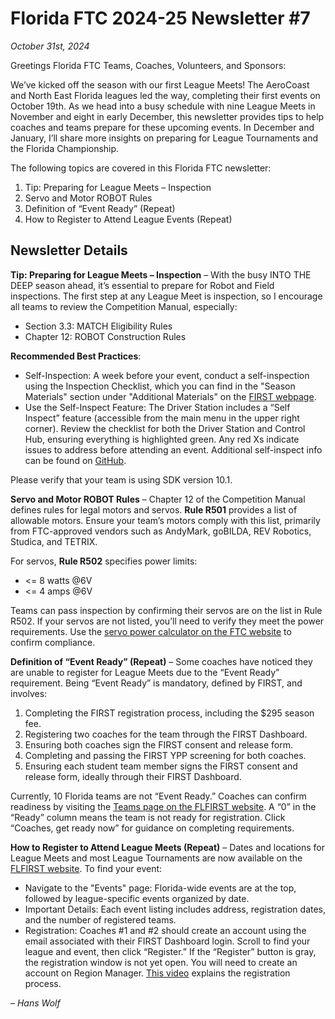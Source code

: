 # Florida FTC 2024-25 Newsletter #7

_October 31st, 2024_

Greetings Florida FTC Teams, Coaches, Volunteers, and Sponsors:

We’ve kicked off the season with our first League Meets! The AeroCoast and North East Florida leagues led the way, completing their first events on October 19th. As we head into a busy schedule with nine League Meets in November and eight in early December, this newsletter provides tips to help coaches and teams prepare for these upcoming events. In December and January, I’ll share more insights on preparing for League Tournaments and the Florida Championship.

The following topics are covered in this Florida FTC newsletter:

1. Tip: Preparing for League Meets – Inspection
2. Servo and Motor ROBOT Rules
3. Definition of “Event Ready” (Repeat)
4. How to Register to Attend League Events (Repeat)

## Newsletter Details

**Tip: Preparing for League Meets – Inspection** – With the busy INTO THE DEEP season ahead, it’s essential to prepare for Robot and Field inspections. The first step at any League Meet is inspection, so I encourage all teams to review the Competition Manual, especially:

- Section 3.3: MATCH Eligibility Rules
- Chapter 12: ROBOT Construction Rules

**Recommended Best Practices**:

- Self-Inspection: A week before your event, conduct a self-inspection using the Inspection Checklist, which you can find in the "Season Materials" section under "Additional Materials" on the [FIRST webpage](https://www.firstinspires.org/robotics/ftc).
- Use the Self-Inspect Feature: The Driver Station includes a “Self Inspect” feature (accessible from the main menu in the upper right corner). Review the checklist for both the Driver Station and Control Hub, ensuring everything is highlighted green. Any red Xs indicate issues to address before attending an event. Additional self-inspect info can be found on [GitHub](https://github.com/FIRST-Tech-Challenge/FtcRobotController/wiki/FTC-Self-Inspect).

Please verify that your team is using SDK version 10.1.

**Servo and Motor ROBOT Rules** – Chapter 12 of the Competition Manual defines rules for legal motors and servos. **Rule R501** provides a list of allowable motors. Ensure your team’s motors comply with this list, primarily from FTC-approved vendors such as AndyMark, goBILDA, REV Robotics, Studica, and TETRIX.

For servos, **Rule R502** specifies power limits:

- <= 8 watts @6V
- <= 4 amps @6V

Teams can pass inspection by confirming their servos are on the list in Rule R502. If your servos are not listed, you’ll need to verify they meet the power requirements. Use the [servo power calculator on the FTC website](https://ftc-docs.firstinspires.org/en/latest/tech_tips/tech-tips.html#powercalculator) to confirm compliance.

**Definition of “Event Ready” (Repeat)** – Some coaches have noticed they are unable to register for League Meets due to the “Event Ready” requirement. Being “Event Ready” is mandatory, defined by FIRST, and involves:

1. Completing the FIRST registration process, including the $295 season fee.
2. Registering two coaches for the team through the FIRST Dashboard.
3. Ensuring both coaches sign the FIRST consent and release form.
4. Completing and passing the FIRST YPP screening for both coaches.
5. Ensuring each student team member signs the FIRST consent and release form, ideally through their FIRST Dashboard.

Currently, 10 Florida teams are not “Event Ready.” Coaches can confirm readiness by visiting the [Teams page on the FLFIRST website](http://www.flfirst.org/index.php/season/teams?view=teams). A “0” in the “Ready” column means the team is not ready for registration. Click “Coaches, get ready now” for guidance on completing requirements.

**How to Register to Attend League Meets (Repeat)** – Dates and locations for League Meets and most League Tournaments are now available on the [FLFIRST website](http://www.flfirst.org). To find your event:

- Navigate to the "Events" page: Florida-wide events are at the top, followed by league-specific events organized by date.
- Important Details: Each event listing includes address, registration dates, and the number of registered teams.
- Registration: Coaches #1 and #2 should create an account using the email associated with their FIRST Dashboard login. Scroll to find your league and event, then click “Register.” If the “Register” button is gray, the registration window is not yet open. You will need to create an account on Region Manager. [This video](https://youtu.be/AoQfTYcof1Q) explains the registration process.

_– Hans Wolf_
